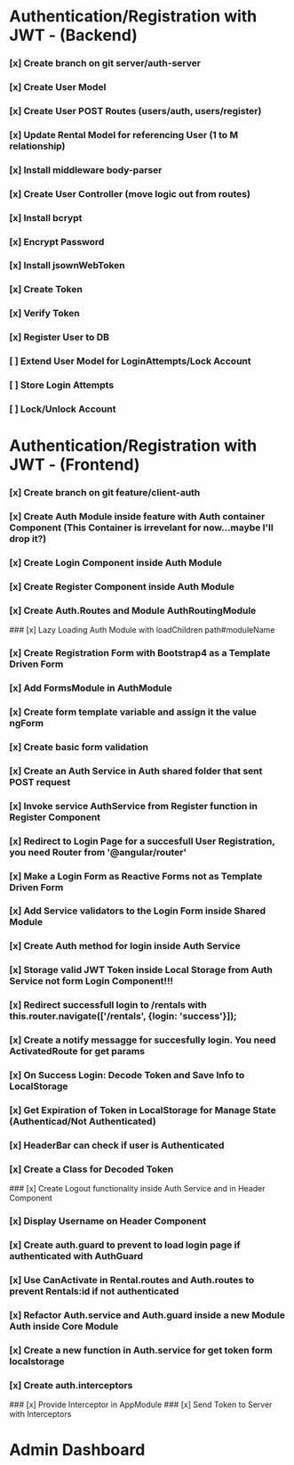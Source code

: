 # Authentication/Registration with JWT - (Backend)
  ### [x] Create branch on git server/auth-server
  ### [x] Create User Model
  ### [x] Create User POST Routes (users/auth, users/register)
  ### [x] Update Rental Model for referencing User (1 to M relationship)
  ### [x] Install middleware body-parser
  ### [x] Create User Controller (move logic out from routes)
  ### [x] Install bcrypt
  ### [x] Encrypt Password
  ### [x] Install jsownWebToken
  ### [x] Create Token
  ### [x] Verify Token
  ### [x] Register User to DB
  ### [ ] Extend User Model for LoginAttempts/Lock Account
  ### [ ] Store Login Attempts
  ### [ ] Lock/Unlock Account
# Authentication/Registration with JWT - (Frontend)
  ### [x] Create branch on git feature/client-auth
  ### [x] Create Auth Module inside feature with Auth container Component (This Container is irrevelant for now...maybe I'll drop it?)
  ### [x] Create Login Component inside Auth Module
  ### [x] Create Register Component inside Auth Module
  ### [x] Create Auth.Routes and Module AuthRoutingModule
  ### [x] Lazy Loading Auth Module with loadChildren path#moduleName
  ### [x] Create Registration Form with Bootstrap4 as a Template Driven Form
  ### [x] Add FormsModule in AuthModule
  ### [x] Create form template variable and assign it the value ngForm
  ### [x] Create basic form validation
  ### [x] Create an Auth Service in Auth shared folder that sent POST request
  ### [x] Invoke service AuthService from Register function in Register Component
  ### [x] Redirect to Login Page for a succesfull User Registration, you need Router from '@angular/router'
  ### [x] Make a Login Form as Reactive Forms not as Template Driven Form
  ### [x] Add Service validators to the Login Form inside Shared Module
  ### [x] Create Auth method for login inside Auth Service
  ### [x] Storage valid JWT Token inside Local Storage from Auth Service not form Login Component!!!
  ### [x] Redirect successfull login to /rentals with this.router.navigate(['/rentals', {login: 'success'}]);
  ### [x] Create a notify messagge for succesfully login. You need ActivatedRoute for get params
  ### [x] On Success Login: Decode Token and Save Info to LocalStorage
  ### [x] Get Expiration of Token in LocalStorage for Manage State (Authenticad/Not Authenticated)
  ### [x] HeaderBar can check if user is Authenticated
  ### [x] Create a Class for Decoded Token
  ### [x] Create Logout functionality inside Auth Service and in Header Component
  ### [x] Display Username on Header Component
  ### [x] Create auth.guard to prevent to load login page if authenticated with AuthGuard
  ### [x] Use CanActivate in Rental.routes and Auth.routes to prevent Rentals:id if not authenticated
  ### [x] Refactor Auth.service and Auth.guard inside a new Module Auth inside Core Module
  ### [x] Create a new function in Auth.service for get token form localstorage
  ### [x] Create auth.interceptors
  ### [x] Provide Interceptor in AppModule
  ### [x] Send Token to Server with Interceptors

# Admin Dashboard